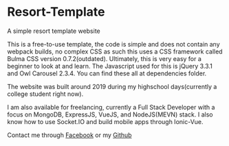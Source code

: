 # Resort-Template
 A simple resort template website

This is a free-to-use template, the code is simple and does not contain any webpack builds, no complex CSS as such this uses a CSS framework called Bulma CSS version 0.7.2(outdated). Ultimately, this is very easy for a beginner to look at and learn. The Javascript used for this is jQuery 3.3.1 and Owl Carousel 2.3.4. You can find these all at dependencies folder. 

The website was built around 2019 during my highschool days(currently a college student right now). 

I am also available for freelancing, currently a Full Stack Developer with a focus on MongoDB, ExpressJS, VueJS, and NodeJS(MEVN) stack. I also know how to use Socket.IO and build mobile apps through Ionic-Vue.

Contact me through <a href="https://www.facebook.com/LeindfraustBusiness/" target="_blank">Facebook</a> or my <a href="https://github.com/leindfraust">Github</a>
